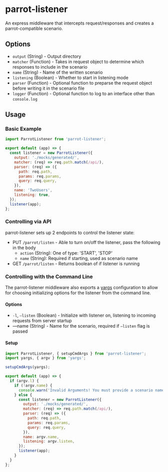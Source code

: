 # parrot-listener

An express middleware that intercepts request/responses and creates a parrot-compatible scenario.

## Options

* `output` (String) - Output directory
* `matcher` (Function) - Takes in request object to determine which responses to include in the scenario
* `name` (String) - Name of the written scenario
* `listening` (Boolean) - Whether to start in listening mode
* `parser` (Function) - Optional function to preparse the request object before writing it in the scenario file
* `logger` (Function) - Optional function to log to an interface other than `console.log`

## Usage

### Basic Example

```js
import ParrotListener from 'parrot-listener';

export default (app) => {
  const listener = new ParrotListener({
    output: './mocks/generated/',
    matcher: (req) => req.path.match(/api/),
    parser: (req) => ({
      path: req.path,
      params: req.params,
      query: req.query,
    }),
    name: 'TwoUsers',
    listening: true,
  });
  listener(app);
};
```

### Controlling via API

parrot-listener sets up 2 endpoints to control the listener state:

* PUT `/parrot/listen` - Able to turn on/off the listener, pass the following in the body
  * `action` (String): One of type: 'START', 'STOP'
  * `name` (String): Required if starting, used as scenario name
* GET `/parrot/listen` - Returns boolean of if listener is running

### Controlling with the Command Line

The parrot-listener middleware also exports a [yargs](http://npmjs.com/package/yargs) configuration to allow for choosing initializing options for the listener from the command line.

#### Options

* `-l`, `—listen` (Boolean) - Initialize with listener on, listening to incoming requests from server startup
* —name (String) - Name for the scenario, required if `—listen` flag is passed

#### Setup

```javascript
import ParrotListener, { setupCmdArgs } from 'parrot-listener';
import yargs, { argv } from 'yargs';

setupCmdArgs(yargs);

export default (app) => {
  if (argv.l) {
    if (!argv.name) {
      console.warn('Invalid Arguments! You must provide a scenario name when using Parrot\'s --listen mode.');
    } else {
      const listener = new ParrotListener({
        output: './mocks/generated/',
        matcher: (req) => req.path.match(/api/),
        parser: (req) => ({
          path: req.path,
          params: req.params,
          query: req.query,
        }),
        name: argv.name,
        listening: argv.listen,
      });
      listener(app);
    }
  }
};
```



